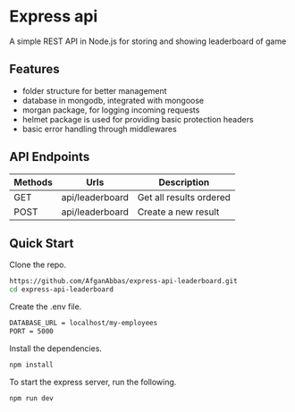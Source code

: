 # Express api

A simple REST API in Node.js for storing and showing leaderboard of game

## Features


- folder structure for better management
- database in mongodb, integrated with mongoose
- morgan package, for logging incoming requests
- helmet package is used for providing basic protection headers
- basic error handling through middlewares


## API Endpoints

| Methods     | Urls             |Description            |
| ----------- | -----------      | -----------        |
| GET         | api/leaderboard    |Get all results ordered           |
| POST        | api/leaderboard    |Create a new result         |

## Quick Start

Clone the repo.

```bash
https://github.com/AfganAbbas/express-api-leaderboard.git
cd express-api-leaderboard
```
Create the .env file.

```bash
DATABASE_URL = localhost/my-employees
PORT = 5000
```
Install the dependencies.

```bash
npm install
```
To start the express server, run the following.

```bash
npm run dev
```



